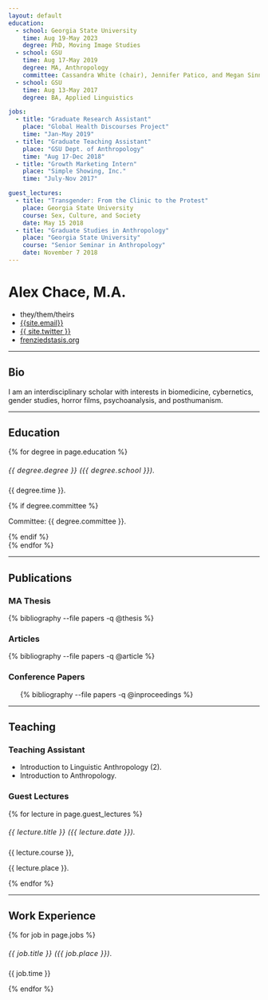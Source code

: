 ```yaml
---
layout: default
education:
  - school: Georgia State University
    time: Aug 19-May 2023
    degree: PhD, Moving Image Studies
  - school: GSU
    time: Aug 17-May 2019
    degree: MA, Anthropology
    committee: Cassandra White (chair), Jennifer Patico, and Megan Sinnott
  - school: GSU
    time: Aug 13-May 2017
    degree: BA, Applied Linguistics

jobs:
  - title: "Graduate Research Assistant"
    place: "Global Health Discourses Project"
    time: "Jan-May 2019"
  - title: "Graduate Teaching Assistant"
    place: "GSU Dept. of Anthropology"
    time: "Aug 17-Dec 2018"
  - title: "Growth Marketing Intern"
    place: "Simple Showing, Inc."
    time: "July-Nov 2017"

guest_lectures:
  - title: "Transgender: From the Clinic to the Protest"
    place: Georgia State University
    course: Sex, Culture, and Society
    date: May 15 2018
  - title: "Graduate Studies in Anthropology"
    place: "Georgia State University"
    course: "Senior Seminar in Anthropology"
    date: November 7 2018
---
```


# Alex Chace, M.A.
<ul class="contact">
	<li><i class="fas fa-neuter"></i> they/them/theirs</li>
	<li><i class="fas fa-envelope"></i> <a href="mailto:{{ site.email }}">{{site.email}}</a></li>
	<li><i class="fab fa-twitter"></i> <a href="twitter.com/{{ site.twitter }}">{{ site.twitter }}</a></li>
	<li><i class="fas fa-blog"></i> <a href="https://frenziedstasis.org">frenziedstasis.org</a></li>
</ul>

<hr>

## <i class="fas fa-address-book"></i> Bio
I am an interdisciplinary scholar with interests in biomedicine, cybernetics, gender studies, horror films, psychoanalysis, and posthumanism.

<hr>

## <i class="fas fa-university"></i> Education

<style>
  h5 {
    letter-spacing: .5px;
    font-weight: normal;
    text-transform: none;
  }
</style>

{% for degree in page.education %}
<div class="degree">
	<h5>{{ degree.degree }} ({{ degree.school }}).</h5>
	<p>{{ degree.time }}.</p>
	{% if degree.committee %}
		<p>Committee: {{ degree.committee }}.</p>
	{% endif %}
</div>
{% endfor %}

<hr>

## <i class="fas fa-file-alt"></i> Publications

### MA Thesis

{% bibliography --file papers -q @thesis %}

### Articles

{% bibliography --file papers -q @article %}

### Conference Papers

<ul class="bibliography">
{% bibliography --file papers -q @inproceedings %}
</ul>

<hr>

## <i class="fas fa-chalkboard-teacher"></i> Teaching

### Teaching Assistant
- Introduction to Linguistic Anthropology (2).
- Introduction to Anthropology.

### Guest Lectures

{% for lecture in page.guest_lectures %}
<div class="degree">
	<h5>{{ lecture.title }} ({{ lecture.date }}).</h5>
  <p>{{ lecture.course }},</p>
	<p>{{ lecture.place }}.</p>
</div>
{% endfor %}

<hr>

## <i class="fas fa-briefcase"></i> Work Experience

{% for job in page.jobs %}
<div class="degree">
	<h5>{{ job.title }} ({{ job.place }}).</h5>
	<p>{{ job.time }}</p>
</div>
{% endfor %}